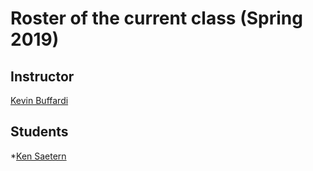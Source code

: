 # Roster of the current class (Spring 2019)

## Instructor

[Kevin Buffardi](https://github.com/kbuffardi)

## Students

*[Ken Saetern](https://github.com/ksaetern6) 
